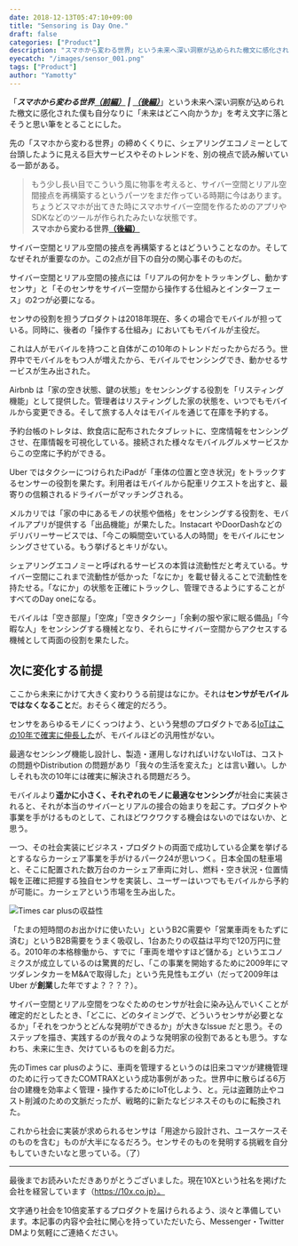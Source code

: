 ```yaml
---
date: 2018-12-13T05:47:10+09:00
title: "Sensoring is Day One."
draft: false
categories: ["Product"]
description: "スマホから変わる世界」という未来へ深い洞察が込められた檄文に感化された僕も自分なりに「未来はどこへ向かうか」を考え文字に落とそうと思い筆をとることにした。"
eyecatch: "/images/sensor_001.png"
tags: ["Product"]
author: "Yamotty"
---
```


「***スマホから変わる世界***[***（前編）***](https://medium.com/@shinjikimura/%E3%82%B9%E3%83%9E%E3%83%9B%E3%81%8B%E3%82%89%E5%A4%89%E3%82%8F%E3%82%8B%E4%B8%96%E7%95%8C-3a046853576c) ***|*** [***（後編）***](https://medium.com/@shinjikimura/%E3%82%B9%E3%83%9E%E3%83%9B%E3%81%A7%E5%A4%89%E3%82%8F%E3%82%8B%E4%B8%96%E7%95%8C-%E5%BE%8C%E7%B7%A8-19c2c9156f34)」という未来へ深い洞察が込められた檄文に感化された僕も自分なりに「未来はどこへ向かうか」を考え文字に落とそうと思い筆をとることにした。

先の「スマホから変わる世界」の締めくくりに、シェアリングエコノミーとして台頭したように見える巨大サービスやそのトレンドを、別の視点で読み解いている一節がある。


> もう少し長い目でこういう風に物事を考えると、サイバー空間とリアル空間接点を再構築するというパーツをまだ作っている時期に今はあります。ちょうどスマホが出てきた時にスマホサイバー空間を作るためのアプリやSDKなどのツールが作られたみたいな状態です。<br>**スマホから変わる世界**[**（後編）**](https://medium.com/@shinjikimura/%E3%82%B9%E3%83%9E%E3%83%9B%E3%81%A7%E5%A4%89%E3%82%8F%E3%82%8B%E4%B8%96%E7%95%8C-%E5%BE%8C%E7%B7%A8-19c2c9156f34)

サイバー空間とリアル空間の接点を再構築するとはどういうことなのか。そしてなぜそれが重要なのか。この2点が目下の自分の関心事そのものだ。

サイバー空間とリアル空間の接点には「リアルの何かをトラッキングし、動かすセンサ」と「そのセンサをサイバー空間から操作する仕組みとインターフェース」の2つが必要になる。

センサの役割を担うプロダクトは2018年現在、多くの場合でモバイルが担っている。同時に、後者の「操作する仕組み」においてもモバイルが主役だ。

これは人がモバイルを持つこと自体がこの10年のトレンドだったからだろう。世界中でモバイルをもつ人が増えたから、モバイルでセンシングでき、動かせるサービスが生み出された。

Airbnb は「家の空き状態、鍵の状態」をセンシングする役割を「リスティング機能」として提供した。管理者はリスティングした家の状態を、いつでもモバイルから変更できる。そして旅する人々はモバイルを通じて在庫を予約する。

予約台帳のトレタは、飲食店に配布されたタブレットに、空席情報をセンシングさせ、在庫情報を可視化している。接続された様々なモバイルグルメサービスからこの空席に予約ができる。

Uber ではタクシーにつけられたiPadが「車体の位置と空き状況」をトラックするセンサーの役割を果たす。利用者はモバイルから配車リクエストを出すと、最寄りの信頼されるドライバーがマッチングされる。

メルカリでは「家の中にあるモノの状態や価格」をセンシングする役割を、モバイルアプリが提供する「出品機能」が果たした。Instacart やDoorDashなどのデリバリーサービスでは、「今この瞬間空いている人の時間」をモバイルにセンシングさせている。もう挙げるとキリがない。

シェアリングエコノミーと呼ばれるサービスの本質は流動性だと考えている。サイバー空間にこれまで流動性が低かった「なにか」を載せ替えることで流動性を持たせる。「なにか」の状態を正確にトラックし、管理できるようにすることがすべてのDay oneになる。

モバイルは「空き部屋」「空席」「空きタクシー」「余剰の服や家に眠る備品」「今暇な人」をセンシングする機械となり、それらにサイバー空間からアクセスする機械として両面の役割を果たした。

## 次に変化する前提

ここから未来にかけて大きく変わりうる前提はなにか。それは**センサがモバイルではなくなること**だ。おそらく確定的だろう。

センサをあらゆるモノにくっつけよう、という発想のプロダクトである[IoTはこの10年で確実に伸長した](https://www.travelvoice.jp/20170114-81161)が、モバイルほどの汎用性がない。

最適なセンシング機能し設計し、製造・運用しなければいけないIoTは、コストの問題やDistribution の問題があり「我々の生活を変えた」とは言い難い。しかしそれも次の10年には確実に解決される問題だろう。

モバイルより**遥かに小さく、それぞれのモノに最適なセンシング**が社会に実装されると、それが本当のサイバーとリアルの接合の始まりを起こす。プロダクトや事業を手がけるものとして、これほどワクワクする機会はないのではないか、と思う。

一つ、その社会実装にビジネス・プロダクトの両面で成功している企業を挙げるとするならカーシェア事業を手がけるパーク24が思いつく。日本全国の駐車場と、そこに配置された数万台のカーシェア車両に対し、燃料・空き状況・位置情報を正確に把握する独自センサを実装し、ユーザーはいつでもモバイルから予約が可能に。カーシェアという市場を生み出した。

![Times car plusの収益性](/images/sensor_001.png)

「たまの短時間のお出かけに使いたい」というB2C需要や「営業車両をもたずに済む」というB2B需要をうまく吸収し、1台あたりの収益は平均で120万円に登る。2010年の本格稼働から、すでに「車両を増やすほど儲かる」というエコノミクスが成立しているのは驚異的だし、「この事業を開始するために2009年にマツダレンタカーをM&Aで取得した」という先見性もエグい（だって2009年はUber が**創業**した年ですよ？？？？）。


サイバー空間とリアル空間をつなぐためのセンサが社会に染み込んでいくことが確定的だとしたとき、「どこに、どのタイミングで、どういうセンサが必要となるか」「それをつかうとどんな発明ができるか」が大きなIssue だと思う。そのステップを描き、実践するのが我々のような発明家の役割であるとも思う。すなわち、未来に生き、欠けているものを創る力だ。

先のTimes car plusのように、車両を管理するというのは旧来コマツが建機管理のために行ってきたCOMTRAXという成功事例があった。世界中に散らばる6万台の建機を効率よく管理・操作するためにIoT化しよう、と。元は盗難防止やコスト削減のための文脈だったが、戦略的に新たなビジネスそのものに転換された。

これから社会に実装が求められるセンサは「用途から設計され、ユースケースそのものを含む」ものが大半になるだろう。センサそのものを発明する挑戦を自分もしていきたいなと思っている。（了）


***

最後までお読みいただきありがとうございました。現在10Xという社名を掲げた会社を経営しています（https://10x.co.jp）。

文字通り社会を10倍変革するプロダクトを届けられるよう、淡々と準備しています。本記事の内容や会社に関心を持っていただいたら、Messenger・Twitter DMより気軽にご連絡ください。
